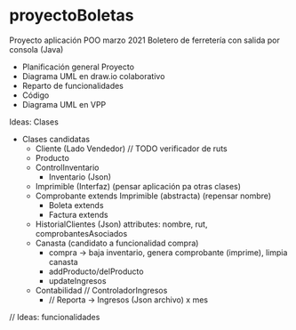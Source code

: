# proyectoBoletas

Proyecto aplicación POO		marzo 2021
Boletero de ferretería con salida por consola (Java)

- Planificación general Proyecto
- Diagrama UML en draw.io colaborativo
- Reparto de funcionalidades
- Código
- Diagrama UML en VPP

Ideas: Clases
- Clases candidatas
    - Cliente (Lado Vendedor)
     // TODO verificador de ruts
    - Producto
    - ControlInventario 
        - Inventario (Json)
    - Imprimible (Interfaz) (pensar aplicación pa otras clases)
    - Comprobante extends Imprimible (abstracta) (repensar nombre)
        - Boleta extends
        - Factura extends
    - HistorialClientes (Json) attributes: nombre, rut, comprobantesAsociados
    - Canasta (candidato a funcionalidad compra)
        - compra -> baja inventario, genera comprobante (imprime), limpia canasta
        - addProducto/delProducto
        - updateIngresos
    - Contabilidad // ControladorIngresos
        - // Reporta -> Ingresos (Json archivo) x mes

// Ideas: funcionalidades
